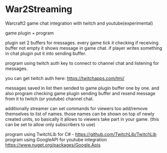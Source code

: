 # War2Streaming
Warcraft2 game chat integration with twitch and youtube(experimental)

game plugin + program

plugin set 2 buffers for messages.
every game tick it checking if receiving buffer not empty it shows message in game chat.
if player writes something in chat plugin put it into sending buffer.

program using twitch auth key to connect to channel chat and listening for messages.

you can get twitch auth here: https://twitchapps.com/tmi/

messages saved in list then sended to game plugin buffer one by one.
and also program checking game plugin sending buffer and resend message from it to twitch (or youtube) channel chat.

additionally streamer can set commands for viewers too add/remove themselves to list of names.
those names can be shown on top of newly created units, so basically it allows to viewers take part in your game.
(this can be set to allow only subscribers to use)

program using TwitchLib for C# - https://github.com/TwitchLib/TwitchLib
program using GoogleAPI for youtube integration https://www.nuget.org/packages/Google.Apis
